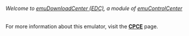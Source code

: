 ###### Welcome to [emuDownloadCenter (EDC)](https://github.com/PhoenixInteractiveNL/emuDownloadCenter/wiki/), a module of [emuControlCenter](https://github.com/PhoenixInteractiveNL/emuControlCenter/wiki/)

For more information about this emulator, visit the [**CPCE**](https://github.com/PhoenixInteractiveNL/emuDownloadCenter/wiki/Emulator-cpce#menu) page.
